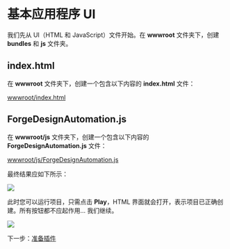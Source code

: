 # 基本应用程序 UI

我们先从 UI（HTML 和 JavaScript）文件开始。在 **wwwroot** 文件夹下，创建 **bundles** 和 **js** 文件夹。

## index.html

在 **wwwroot** 文件夹下，创建一个包含以下内容的 **index.html** 文件：

[wwwroot/index.html](_snippets/modifymodels/netcore/wwwroot/index.html ':include :type=code html')

## ForgeDesignAutomation.js

在 **wwwroot/js** 文件夹下，创建一个包含以下内容的 **ForgeDesignAutomation.js** 文件：

[wwwroot/js/ForgeDesignAutomation.js](_snippets/modifymodels/netcore/wwwroot/js/ForgeDesignAutomation.js ':include :type=code javascript')

最终结果应如下所示：

![](_media/designautomation/netcore/basefiles.png)

此时您可以运行项目，只需点击 **Play**，HTML 界面就会打开，表示项目已正确创建。所有按钮都不应起作用... 我们继续。

![](_media/net/start_debug.png) 

下一步：[准备插件](/zh-CN/designautomation/appbundle/)